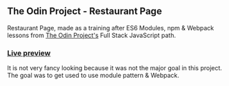 ## The Odin Project - Restaurant Page

Restaurant Page, made as a training after ES6 Modules, npm & Webpack lessons from [The Odin Project's](https://www.theodinproject.com/) Full Stack JavaScript path.

### [Live preview](https://bartek8b.github.io/zzz-restaurant-page/)

It is not very fancy looking because it was not the major goal in this project. The goal was to get used to use module pattern & Webpack.
